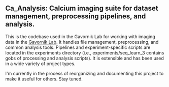 ## Ca_Analysis: Calcium imaging suite for dataset management, preprocessing pipelines, and analysis.

This is the codebase used in the Gavornik Lab for working with imaging data in the [Gavornik Lab](https://gavorniklab.bu.edu/). It handles file management, preprocessing, and common analysis tools. Pipelines and experiment-specific scripts are located in the experiments directory (i.e., experiments/seq_learn_3 contains gobs of processing and analysis scripts). It is extensible and has been used in a wide variety of project types.

I'm currently in the process of reorganizing and documenting this project to make it useful for others. Stay tuned.
